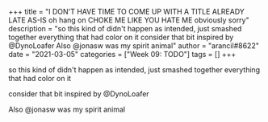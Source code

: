 +++
title = "I DON'T HAVE TIME TO COME UP WITH A TITLE ALREADY LATE AS-IS oh hang on CHOKE ME LIKE YOU HATE ME obviously sorry"
description = "so this kind of didn't happen as intended, just smashed together everything that had color on it  consider that bit inspired by @DynoLoafer   Also @jonasw was my spirit animal"
author = "arancil#8622"
date = "2021-03-05"
categories = ["Week 09: TODO"]
tags = []
+++

so this kind of didn't happen as intended, just smashed together everything that had color on it

consider that bit inspired by @DynoLoafer 

Also @jonasw was my spirit animal
